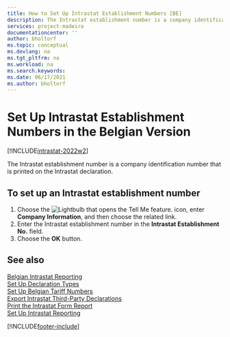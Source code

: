 ```yaml
---
title: How to Set Up Intrastat Establishment Numbers [BE]
description: The Intrastat establishment number is a company identification number that is printed on the Intrastat declaration.
services: project-madeira 
documentationcenter: ''
author: bholtorf  
ms.topic: conceptual
ms.devlang: na
ms.tgt_pltfrm: na
ms.workload: na
ms.search.keywords:
ms.date: 06/17/2021
ms.author: bholtorf
---
```

# Set Up Intrastat Establishment Numbers in the Belgian Version

[!INCLUDE[intrastat-2022w2](../../includes/intrastat-2022w2.md)]

The Intrastat establishment number is a company identification number that is printed on the Intrastat declaration.  

## To set up an Intrastat establishment number

1. Choose the ![Lightbulb that opens the Tell Me feature.](../../media/ui-search/search_small.png "Tell me what you want to do") icon, enter **Company Information**, and then choose the related link.  
2. Enter the Intrastat establishment number in the **Intrastat Establishment No.** field.  
3. Choose the **OK** button.  

## See also

[Belgian Intrastat Reporting](belgian-intrastat-reporting.md)  
[Set Up Declaration Types](how-to-set-up-declaration-types.md)  
[Set Up Belgian Tariff Numbers](how-to-set-up-belgian-tariff-numbers.md)  
[Export Intrastat Third-Party Declarations](how-to-export-intrastat-third-party-declararations.md)  
[Print the Intrastat Form Report](how-to-print-the-intrastat-form-report.md)  
[Set Up Intrastat Reporting](../../finance-how-setup-report-intrastat.md)  

[!INCLUDE[footer-include](../../includes/footer-banner.md)]
